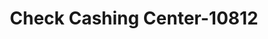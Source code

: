 ---
f_zip-code: 36575
f_state-code: AL
title: Check Cashing Center-10812
f_phone: 251-649-3595
f_city-only: Semmes
f_address: 7831 Moffett Rd Semmes
f_location-unique-id: '10812'
slug: check-cashing-center-10812
updated-on: '2024-05-30T13:46:58.046Z'
created-on: '2024-05-30T13:36:59.803Z'
published-on: '2024-05-30T13:54:32.469Z'
f_city-state: cms/city/semmes-al.md
f_company: cms/company/check-cashing-center.md
f_state: cms/state/alabama.md
layout: '[payday-loan].html'
tags: payday-loan
---